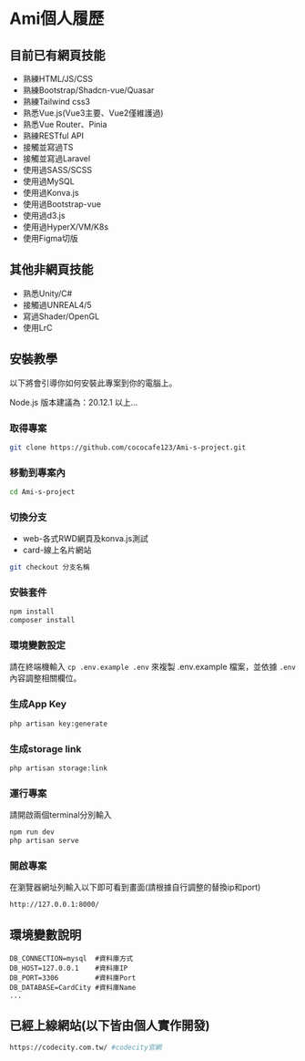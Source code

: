 # Ami個人履歷

## 目前已有網頁技能

- 熟練HTML/JS/CSS
- 熟練Bootstrap/Shadcn-vue/Quasar
- 熟練Tailwind css3
- 熟悉Vue.js(Vue3主要、Vue2僅維護過)
- 熟悉Vue Router、Pinia
- 熟練RESTful API
- 接觸並寫過TS
- 接觸並寫過Laravel
- 使用過SASS/SCSS
- 使用過MySQL
- 使用過Konva.js
- 使用過Bootstrap-vue
- 使用過d3.js
- 使用過HyperX/VM/K8s
- 使用Figma切版

## 其他非網頁技能

- 熟悉Unity/C#
- 接觸過UNREAL4/5
- 寫過Shader/OpenGL
- 使用LrC

## 安裝教學

以下將會引導你如何安裝此專案到你的電腦上。

Node.js 版本建議為：20.12.1 以上...

### 取得專案

```bash
git clone https://github.com/cococafe123/Ami-s-project.git
```

### 移動到專案內

```bash
cd Ami-s-project
```

### 切換分支

- web-各式RWD網頁及konva.js測試
- card-線上名片網站

```bash
git checkout 分支名稱
```

### 安裝套件

```bash
npm install
composer install
```

### 環境變數設定

請在終端機輸入 `cp .env.example .env` 來複製 .env.example 檔案，並依據 `.env` 內容調整相關欄位。

### 生成App Key

```bash
php artisan key:generate
```

### 生成storage link

```bash
php artisan storage:link
```

### 運行專案

請開啟兩個terminal分別輸入

```bash
npm run dev
php artisan serve
```

### 開啟專案

在瀏覽器網址列輸入以下即可看到畫面(請根據自行調整的替換ip和port)

```bash
http://127.0.0.1:8000/
```

## 環境變數說明

```env
DB_CONNECTION=mysql  #資料庫方式
DB_HOST=127.0.0.1    #資料庫IP
DB_PORT=3306         #資料庫Port
DB_DATABASE=CardCity #資料庫Name
...
```

## 已經上線網站(以下皆由個人實作開發)

```bash
https://codecity.com.tw/ #codecity官網
```
